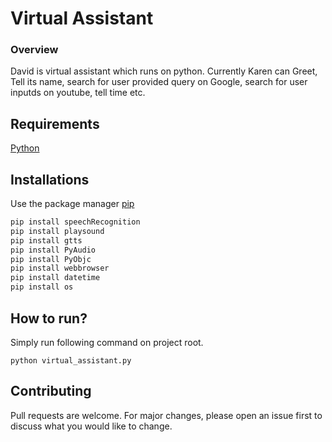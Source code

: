 # Virtual Assistant

### Overview
David is virtual assistant which runs on python. Currently Karen can Greet, Tell its name, search for user provided query on Google, search for user inputds on youtube, tell time etc.

## Requirements
[Python](https://www.python.org/downloads/)

## Installations
Use the package manager [pip](https://pip.pypa.io/en/stable/)
```bash
pip install speechRecognition
pip install playsound
pip install gtts
pip install PyAudio
pip install PyObjc
pip install webbrowser
pip install datetime
pip install os
```

## How to run?
Simply run following command on project root.
```
python virtual_assistant.py
```

## Contributing
Pull requests are welcome. For major changes, please open an issue first to discuss what you would like to change.
